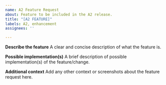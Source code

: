 ```yaml
---
name: A2 Feature Request
about: Feature to be included in the A2 release.
title: "[A2 FEATURE]"
labels: A2, enhancement
assignees: ''

---
```


**Describe the feature**
A clear and concise description of what the feature is.

**Possible implementation(s)**
A brief description of possible implementation(s) of the feature/change.

**Additional context**
Add any other context or screenshots about the feature request here.
